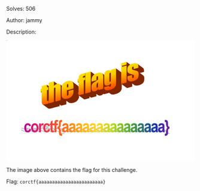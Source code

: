Solves: 506

Author: jammy

Description:

![](sanitycheck.png)

The image above contains the flag for this challenge.

Flag: `corctf{aaaaaaaaaaaaaaaaaaaaaaaa}`